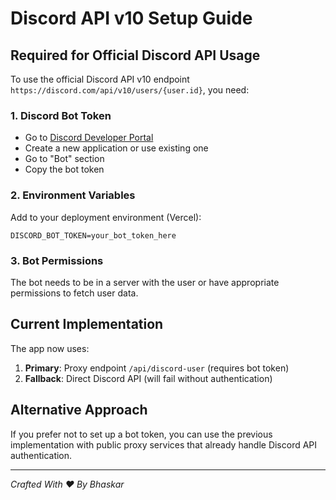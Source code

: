 # Discord API v10 Setup Guide

## Required for Official Discord API Usage

To use the official Discord API v10 endpoint `https://discord.com/api/v10/users/{user.id}`, you need:

### 1. Discord Bot Token
- Go to [Discord Developer Portal](https://discord.com/developers/applications)
- Create a new application or use existing one
- Go to "Bot" section
- Copy the bot token

### 2. Environment Variables
Add to your deployment environment (Vercel):
```
DISCORD_BOT_TOKEN=your_bot_token_here
```

### 3. Bot Permissions
The bot needs to be in a server with the user or have appropriate permissions to fetch user data.

## Current Implementation

The app now uses:
1. **Primary**: Proxy endpoint `/api/discord-user` (requires bot token)
2. **Fallback**: Direct Discord API (will fail without authentication)

## Alternative Approach

If you prefer not to set up a bot token, you can use the previous implementation with public proxy services that already handle Discord API authentication.

---
*Crafted With ❤️ By Bhaskar*
